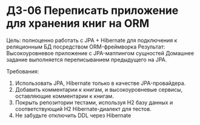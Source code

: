 # ДЗ-06 Переписать приложение для хранения книг на ORM
Цель: полноценно работать с JPA + Hibernate для подключения к реляционным БД посредством ORM-фреймворка 
Результат: Высокоуровневое приложение с JPA-маппингом сущностей
Домашнее задание выполняется переписыванием предыдущего на JPA.

Требования:
1. Использовать JPA, Hibernate только в качестве JPA-провайдера.
2. Добавить комментарии к книгам, и высокоуровневые сервисы, оставляющие комментарии к книгам.
3. Покрыть репозитории тестами, используя H2 базу данных и соответствующий H2 Hibernate-диалект для тестов.
4. Не забудьте отключить DDL через Hibernate